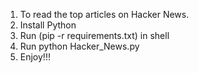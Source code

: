 1. To read the top articles on Hacker News.
2. Install Python 
3. Run (pip -r requirements.txt) in shell
4. Run python Hacker_News.py 
5. Enjoy!!!

